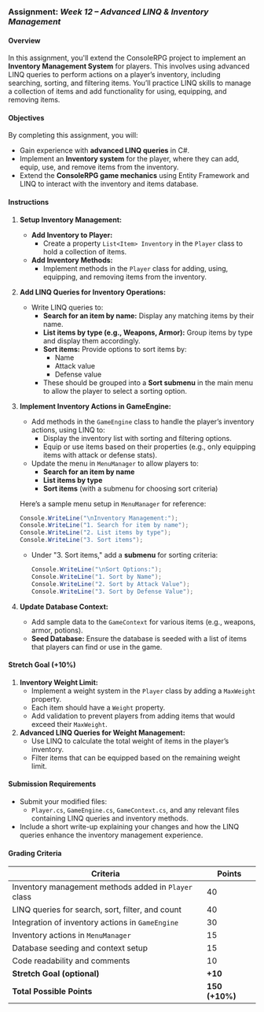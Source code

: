 ### Assignment: *Week 12 – Advanced LINQ & Inventory Management*

#### Overview
In this assignment, you'll extend the ConsoleRPG project to implement an **Inventory Management System** for players. This involves using advanced LINQ queries to perform actions on a player’s inventory, including searching, sorting, and filtering items. You’ll practice LINQ skills to manage a collection of items and add functionality for using, equipping, and removing items.

#### Objectives
By completing this assignment, you will:
- Gain experience with **advanced LINQ queries** in C#.
- Implement an **Inventory system** for the player, where they can add, equip, use, and remove items from the inventory.
- Extend the **ConsoleRPG game mechanics** using Entity Framework and LINQ to interact with the inventory and items database.

#### Instructions

1. **Setup Inventory Management:**
   - **Add Inventory to Player:** 
     - Create a property `List<Item> Inventory` in the `Player` class to hold a collection of items.
   - **Add Inventory Methods:**
     - Implement methods in the `Player` class for adding, using, equipping, and removing items from the inventory.

2. **Add LINQ Queries for Inventory Operations:**
   - Write LINQ queries to:
     - **Search for an item by name:** Display any matching items by their name.
     - **List items by type (e.g., Weapons, Armor):** Group items by type and display them accordingly.
     - **Sort items:** Provide options to sort items by:
       - Name
       - Attack value
       - Defense value
     - These should be grouped into a **Sort submenu** in the main menu to allow the player to select a sorting option.

3. **Implement Inventory Actions in GameEngine:**
   - Add methods in the `GameEngine` class to handle the player’s inventory actions, using LINQ to:
     - Display the inventory list with sorting and filtering options.
     - Equip or use items based on their properties (e.g., only equipping items with attack or defense stats).
   - Update the menu in `MenuManager` to allow players to:
     - **Search for an item by name**
     - **List items by type**
     - **Sort items** (with a submenu for choosing sort criteria)

   Here’s a sample menu setup in `MenuManager` for reference:

   ```csharp
   Console.WriteLine("\nInventory Management:");
   Console.WriteLine("1. Search for item by name");
   Console.WriteLine("2. List items by type");
   Console.WriteLine("3. Sort items");
   ```

   - Under "3. Sort items," add a **submenu** for sorting criteria:

     ```csharp
     Console.WriteLine("\nSort Options:");
     Console.WriteLine("1. Sort by Name");
     Console.WriteLine("2. Sort by Attack Value");
     Console.WriteLine("3. Sort by Defense Value");
     ```

4. **Update Database Context:**
   - Add sample data to the `GameContext` for various items (e.g., weapons, armor, potions).
   - **Seed Database:** Ensure the database is seeded with a list of items that players can find or use in the game.

#### Stretch Goal (+10%)
1. **Inventory Weight Limit:**
   - Implement a weight system in the `Player` class by adding a `MaxWeight` property.
   - Each item should have a `Weight` property.
   - Add validation to prevent players from adding items that would exceed their `MaxWeight`.
2. **Advanced LINQ Queries for Weight Management:**
   - Use LINQ to calculate the total weight of items in the player’s inventory.
   - Filter items that can be equipped based on the remaining weight limit.

#### Submission Requirements
- Submit your modified files:
  - `Player.cs`, `GameEngine.cs`, `GameContext.cs`, and any relevant files containing LINQ queries and inventory methods.
- Include a short write-up explaining your changes and how the LINQ queries enhance the inventory management experience.

#### Grading Criteria

| **Criteria**                      | **Points** |
|-----------------------------------|------------|
| Inventory management methods added in `Player` class | 40         |
| LINQ queries for search, sort, filter, and count    | 40         |
| Integration of inventory actions in `GameEngine`    | 30         |
| Inventory actions in `MenuManager`                  | 15         |
| Database seeding and context setup                  | 15         |
| Code readability and comments                       | 10         |
| **Stretch Goal (optional)**                        | **+10**    |
| **Total Possible Points**                          | **150 (+10%)** |


